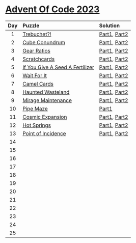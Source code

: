 # [Advent Of Code 2023](https://adventofcode.com/2023)

|  Day  | Puzzle                                                                 | Solution                                             |
| :---: | :--------------------------------------------------------------------- | :--------------------------------------------------- |
|   1   | [Trebuchet?!](https://adventofcode.com/2023/day/1)                     | [Part1](./Day01/d1p1.py), [Part2](./Day01/d1p2.py)   |
|   2   | [Cube Conundrum](https://adventofcode.com/2023/day/2)                  | [Part1](./Day02/d2p1.py), [Part2](./Day02/d2p2.py)   |
|   3   | [Gear Ratios](https://adventofcode.com/2023/day/3)                     | [Part1](./Day03/d3p1.py), [Part2](./Day03/d3p2.py)   |
|   4   | [Scratchcards](https://adventofcode.com/2023/day/4)                    | [Part1](./Day04/d4p1.py), [Part2](./Day04/d4p2.py)   |
|   5   | [If You Give A Seed A Fertilizer](https://adventofcode.com/2023/day/5) | [Part1](./Day05/d5p1.py), [Part2](./Day05/d5p2.py)   |
|   6   | [Wait For It](https://adventofcode.com/2023/day/6)                     | [Part1](./Day06/d6p1.py), [Part2](./Day06/d6p2.py)   |
|   7   | [Camel Cards](https://adventofcode.com/2023/day/7)                     | [Part1](./Day07/d7p1.py), [Part2](./Day07/d7p2.py)   |
|   8   | [Haunted Wasteland](https://adventofcode.com/2023/day/8)               | [Part1](./Day08/d8p1.py), [Part2](./Day08/d8p2.py)   |
|   9   | [Mirage Maintenance](https://adventofcode.com/2023/day/9)              | [Part1](./Day09/d9p1.py), [Part2](./Day09/d9p2.py)   |
|  10   | [Pipe Maze](https://adventofcode.com/2023/day/10)                      | [Part1](./Day10/d10p1.py)                            |
|  11   | [Cosmic Expansion](https://adventofcode.com/2023/day/11)               | [Part1](./Day11/d11p1.py), [Part2](./Day11/d11p2.py) |
|  12   | [Hot Springs](https://adventofcode.com/2023/day/12)                    | [Part1](./Day12/d12p1.py), [Part2](./Day12/d12p2.py) |
|  13   | [Point of Incidence](https://adventofcode.com/2023/day/13)             | [Part1](./Day13/d13p1.py), [Part2](./Day13/d13p2.py) |
|  14   |                                                                        |                                                      |
|  15   |                                                                        |                                                      |
|  16   |                                                                        |                                                      |
|  17   |                                                                        |                                                      |
|  18   |                                                                        |                                                      |
|  19   |                                                                        |                                                      |
|  20   |                                                                        |                                                      |
|  21   |                                                                        |                                                      |
|  22   |                                                                        |                                                      |
|  23   |                                                                        |                                                      |
|  24   |                                                                        |                                                      |
|  25   |                                                                        |                                                      |
